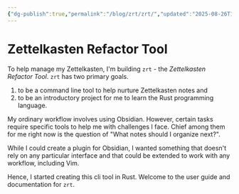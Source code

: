 ```yaml
---
{"dg-publish":true,"permalink":"/blog/zrt/zrt/","updated":"2025-08-26T19:48:43.904+01:00"}
---
```


# Zettelkasten Refactor Tool

To help manage my Zettelkasten, I'm building `zrt` - the *Zettelkasten Refactor Tool*.
`zrt` has two primary goals.

1) to be a command line tool to help nurture Zettelkasten notes and
2) to be an introductory project for me to learn the Rust programming language.


My ordinary workflow involves using Obsidian. However, certain tasks require specific tools to help me with challenges I face.
Chief among them for me right now is the question of "What notes should I organize next?".

While I could create a plugin for Obsidian, I wanted something that doesn't rely on any particular interface
and that could be extended to work with any workflow, including Vim.

Hence, I started creating this cli tool in Rust. Welcome to the user guide and documentation for `zrt`.

